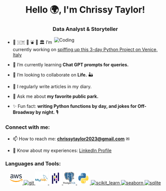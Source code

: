 <h1 align="center">Hello 🌍, I'm Chrissy Taylor!</h1>
<h3 align="center">Data Analyst & Storyteller</h3>
<img align="right" alt="Coding" width="350" src="https://media4.giphy.com/media/v1.Y2lkPTc5MGI3NjExMGI5ZmY5M2UzOGQwNDM1Y2M5YzM0NWIxNzdjYTk1NDExYTkxYjkyYSZlcD12MV9pbnRlcm5hbF9naWZzX2dpZklkJmN0PWc/JWuBH9rCO2uZuHBFpm/giphy.gif">

- 🤌 🇮🇹 🍝 ⛲ 🛶 🏛️  I’m currently working on [ spiffing up this 3-day Python Project on Venice, Italy ](https://github.com/chrissy-taylor/Venice_Italy_AirBnB/)

- 🌱 I’m currently learning **Chat GPT prompts for queries.**

- 👯 I’m looking to collaborate on **Life.** 🏜

- 📝 I regularly write articles in my diary.

- 💬 Ask me about **my favorite public park.**

- ✨ Fun fact: **writing Python functions by day, and jokes for Off-Broadway by night.** 🎙️

<h3 align="left">Connect with me:</h3>
<p align="left">
</p>

- 📫 How to reach me:  **chrissytaylor2023@gmail.com** ✉

- 📄 Know about my experiences: [ LinkedIn Profile ](https://www.linkedin.com/in/chrissytaylor2023/)

<h3 align="left">Languages and Tools:</h3>
<p align="center"> <a href="https://aws.amazon.com" target="_blank" rel="noreferrer"> <img src="https://raw.githubusercontent.com/devicons/devicon/master/icons/amazonwebservices/amazonwebservices-original-wordmark.svg" alt="aws" width="40" height="40"/> </a> <a href="https://git-scm.com/" target="_blank" rel="noreferrer"> <img src="https://www.vectorlogo.zone/logos/git-scm/git-scm-icon.svg" alt="git" width="40" height="40"/> </a> <a href="https://www.mysql.com/" target="_blank" rel="noreferrer"> <img src="https://raw.githubusercontent.com/devicons/devicon/master/icons/mysql/mysql-original-wordmark.svg" alt="mysql" width="40" height="40"/> </a> <a href="https://pandas.pydata.org/" target="_blank" rel="noreferrer"> <img src="https://raw.githubusercontent.com/devicons/devicon/2ae2a900d2f041da66e950e4d48052658d850630/icons/pandas/pandas-original.svg" alt="pandas" width="40" height="40"/> </a> <a href="https://www.postgresql.org" target="_blank" rel="noreferrer"> <img src="https://raw.githubusercontent.com/devicons/devicon/master/icons/postgresql/postgresql-original-wordmark.svg" alt="postgresql" width="40" height="40"/> </a> <a href="https://www.python.org" target="_blank" rel="noreferrer"> <img src="https://raw.githubusercontent.com/devicons/devicon/master/icons/python/python-original.svg" alt="python" width="40" height="40"/> </a> <a href="https://scikit-learn.org/" target="_blank" rel="noreferrer"> <img src="https://upload.wikimedia.org/wikipedia/commons/0/05/Scikit_learn_logo_small.svg" alt="scikit_learn" width="40" height="40"/> </a> <a href="https://seaborn.pydata.org/" target="_blank" rel="noreferrer"> <img src="https://seaborn.pydata.org/_images/logo-mark-lightbg.svg" alt="seaborn" width="40" height="40"/> </a> <a href="https://www.sqlite.org/" target="_blank" rel="noreferrer"> <img src="https://www.vectorlogo.zone/logos/sqlite/sqlite-icon.svg" alt="sqlite" width="40" height="40"/> </a> </p>
